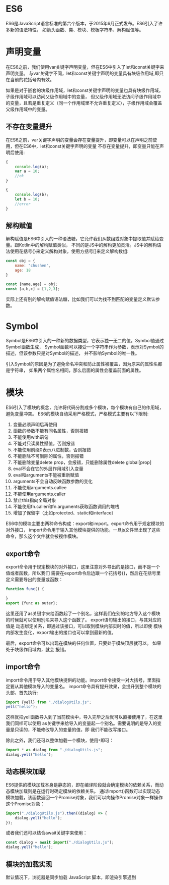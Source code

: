 # ES6
ES6是JavaScript语言标准的第六个版本，于2015年6月正式发布。ES6引入了许多新的语法特性，
如箭头函数、类、模块、模板字符串、解构赋值等。

# 声明变量
在ES6之前，我们使用var关键字声明变量，但在ES6中引入了let和const关键字来声明变量。
与var关键字不同，let和const关键字声明的变量具有块级作用域,即只在当前的花括号内有效。       

如果是对于嵌套的块级作用域，let和const关键字声明的变量也具有块级作用域，子级作用域可以访问父级作用域中的变量，
但父级作用域无法访问子级作用域中的变量，且若是重复定义（同一个作用域里不允许重复定义），子级作用域会覆盖
父级作用域中的变量。    

## 不存在变量提升
在ES6之前，var关键字声明的变量会存在变量提升，即变量可以在声明之前使用，但在ES6中，let和const关键字声明的变量
不存在变量提升，即变量只能在声明后使用:
```javascript
{
    console.log(a);
    var a = 10;
    //ok
}

{
    console.log(b);
    let b = 10;
    //error
}
```

## 解构赋值
解构赋值是ES6中引入的一种语法糖，它允许我们从数组或对象中提取值并赋给变量。跟Kotlin中的解构赋值类似，
不同的是JS中的解构更加灵活。JS中的解构语法使用花括号{}来定义解构对象，使用方括号[]来定义解构数组:
```javascript
const obj = {
    name: "chushen",
    age: 18
}

const {name,age} = obj;
const [a,b,c] = [1,2,3];
```
实际上还有别的解构赋值语法糖，比如我们可以为找不到匹配的变量定义默认参数。

# Symbol
Symbol是ES6中引入的一种新的数据类型，它表示独一无二的值。Symbol值通过Symbol函数生成，
Symbol函数可以接受一个字符串作为参数，表示对Symbol的描述，但该参数只是对Symbol的描述，
并不影响Symbol的唯一性。     
                                                             
引入Symbol的原因是为了避免命名冲突和防止属性被覆盖，因为原来的属性名都是字符串，
如果两个属性名相同，那么后面的属性会覆盖前面的属性。

# 模块
ES6引入了模块的概念，允许将代码分割成多个模块，每个模块有自己的作用域，避免变量冲突。
ES6的模块自动采用严格模式，严格模式主要有以下限制:
1. 变量必须声明后再使用
2. 函数的参数不能有同名属性，否则报错
3. 不能使用with语句
4. 不能对只读属性赋值，否则报错
5. 不能使用前缀0表示八进制数，否则报错
6. 不能删除不可删除的属性，否则报错
7. 不能删除变量delete prop，会报错，只能删除属性delete global[prop]
8. eval不会在它的外层作用域引入变量
9. eval和arguments不能被重新赋值 
10. arguments不会自动反映函数参数的变化 
11. 不能使用arguments.callee 
12. 不能使用arguments.caller 
13. 禁止this指向全局对象 
14. 不能使用fn.caller和fn.arguments获取函数调用的堆栈 
15. 增加了保留字（比如protected、static和interface）

ES6中的模块主要由两种命令构成：export和import。export命令用于规定模块的对外接口，
import命令用于输入其他模块提供的功能。一旦js文件里出现了这些命令，那么这个文件就会被视作模块。

## export命令
export命令用于规定模块的对外接口，这里注意对外导出的是接口，而不是一个值或者函数，所以我们
需要在export命令后边跟一个花括号{}，然后在花括号里定义需要导出的变量或函数：
```javascript
function func() {
    
}
export {func as outer};
```
这里还用了as关键字来给函数起了一个别名，这样我们在别的地方导入这个模块的时候就可以使用别名来导入这个函数了。
export语句输出的接口，与其对应的值是 动态绑定关系，即通过该接口，可以取到模块内部实时的值，所以即使
模块内部发生变化，export输出的接口也可以拿到最新的值。

最后，export命令可以出现在模块的任何位置，只要处于模块顶层就可以。 如果处于块级作用域内，就会
报错。

## import命令
import命令用于导入其他模块提供的功能。import命令接受一对大括号，里面指定要从其他模块导入的变量名。
import命令具有提升效果，会提升到整个模块的头部，首先执行:
```javascript
import {yell} from "./dialogUtils.js";
yell("hello");
```
这样就把yell函数导入到了当前模块中，导入完毕之后就可以直接使用了，在这里我们同样可以使用
as关键字来给导入的变量起一个别名。需要说明的是导入的变量是只读的，不能修改导入的变量的值，即
我们不能改写接口。

除此之外，我们还可以整体加载一个模块，使用`*`即可：
```javascript
import * as dialog from "./dialogUtils.js";
dialog.yell("hello");
```

## 动态模块加载
ES6提供的模块加载本身是静态的，即在编译阶段就会确定模块的依赖关系，而动态模块加载则是在运行时确定模块的依赖关系。
通过import()函数可以实现动态模块加载，该函数返回一个Promise对象，我们可以向操作Promise对象一样操作这个Promise对象：
```javascript
import("./dialogUtils.js").then((dialog) => {
    dialog.yell("hello");
});
```
或者我们还可以结合await关键字来使用：
```javascript
const dialog = await import("./dialogUtils.js");
dialog.yell("hello");
```

## 模块的加载实现
默认情况下，浏览器是同步加载 JavaScript 脚本，即渲染引擎遇到<script>标签就会停下来，等到执行完脚本，再继续向下渲染。如果是
外部脚本，还必须加入脚本下载的时间。不过，浏览器提供了异步加载脚本的方式:
```html
<script src="path/to/myModule.js" defer></script>
<script src="path/to/myModule.js" async></script>
```
比如这里用到的defer和async属性，这两者的区别在于脚本加载执行的时机不同，defer要等到整个页面在内存中正常渲染结束
（DOM 结构完全生成，以及其他脚本执行完成），才会执行；async一旦下载完，渲染引擎就会中断渲染，执行这个脚本以后，再继续渲染。

我们加载模块也是使用script标签，但是要注意的是，script标签的type属性要设置为module，表示这是一个模块，浏览器会按照模块的规则来加载模块。
具体来说，浏览器对于带有type="module"的<script>，都是**异步加载**，不会造成堵塞浏览器，即等到整个页面渲染完，再执行模块脚本，
等同于默认打开了<script>标签的defer属性，不过我们仍然可以手动设置async属性，表示加载完毕之后立即执行。

## 模块加载的具体原理（todo）

# Generator函数

# async函数





